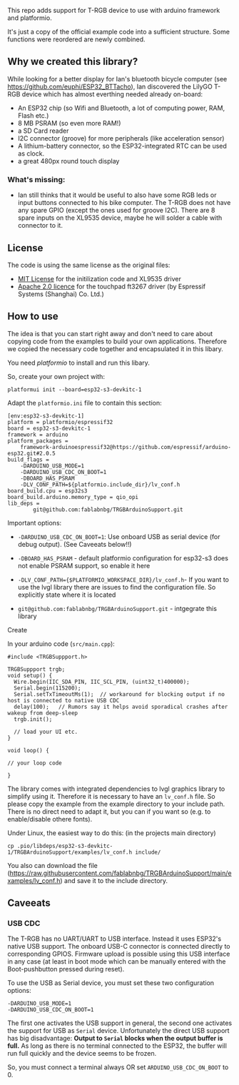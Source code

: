 This repo adds support for T-RGB device to use with arduino framework and platformio.

It's just a copy of the official example code into a sufficient structure. Some functions were reordered are newly combined. 

## Why we created this library?

While looking for a better display for Ian's bluetooth bicycle computer (see https://github.com/euphi/ESP32_BTTacho), Ian discovered the
LilyGO T-RGB device which has almost everthing needed already on-board:

* An ESP32 chip (so Wifi and Bluetooth, a lot of computing power, RAM, Flash etc.)
* 8 MB PSRAM (so even more RAM!)
* a SD Card reader
* I2C connector (groove) for more peripherals (like acceleration sensor)
* A lithium-battery connector, so the ESP32-integrated RTC can be used as clock.
* a great 480px round touch display

### What's missing:

* Ian still thinks that it would be useful to also have some RGB leds or input buttons connected to his bike computer.
The T-RGB does not have any spare GPIO (except the ones used for groove I2C).
There are 8 spare inputs on the XL9535 device, maybe he will solder a cable with connector to it.

## License

The code is using the same license as the original files:
* [MIT License](https://choosealicense.com/licenses/mit/) for the initilization code and XL9535 driver
* [Apache 2.0 licence](https://www.apache.org/licenses/LICENSE-2.0) for the touchpad ft3267 driver (by Espressif Systems (Shanghai) Co. Ltd.)

## How to use

The idea is that you can start right away and don't need to care about copying code from the examples
to build your own applications. Therefore we copied the necessary code together and encapsulated it in
this libary.

You need _platformio_ to install and run this libary.

So, create your own project with:

`platformui init --board=esp32-s3-devkitc-1`

Adapt the `platformio.ini` file to contain this section:

```
[env:esp32-s3-devkitc-1]
platform = platformio/espressif32
board = esp32-s3-devkitc-1
framework = arduino
platform_packages = 
	framework-arduinoespressif32@https://github.com/espressif/arduino-esp32.git#2.0.5
build_flags = 
	-DARDUINO_USB_MODE=1
	-DARDUINO_USB_CDC_ON_BOOT=1
	-DBOARD_HAS_PSRAM
	-DLV_CONF_PATH=${platformio.include_dir}/lv_conf.h
board_build.cpu = esp32s3
board_build.arduino.memory_type = qio_opi
lib_deps = 
        git@github.com:fablabnbg/TRGBArduinoSupport.git
``` 

Important options:

* `-DARDUINO_USB_CDC_ON_BOOT=1`: Use onboard USB as serial device (for debug output). (See Caveeats below!!)
* `-DBOARD_HAS_PSRAM` - default platformio configuration for esp32-s3 does not enable PSRAM support, so enable it here
* `-DLV_CONF_PATH={$PLATFORMIO_WORKSPACE_DIR}/lv_conf.h`- If you want to use the lvgl library there are issues to find the configuration file. So explicitly state where it is located

* `git@github.com:fablabnbg/TRGBArduinoSupport.git` - intgegrate this library

Create

In your arduino code (`src/main.cpp`):

```
#include <TRGBSuppport.h>

TRGBSuppport trgb;
void setup() {
  Wire.begin(IIC_SDA_PIN, IIC_SCL_PIN, (uint32_t)400000);
  Serial.begin(115200);
  Serial.setTxTimeoutMs(1);  // workaround for blocking output if no host is connected to native USB CDC
  delay(100);   // Rumors say it helps avoid sporadical crashes after wakeup from deep-sleep
  trgb.init();
  
  // load your UI etc.
}

void loop() {

// your loop code

}

```

The library comes with integrated dependencies to lvgl graphics library to simplify using it.
Therefore it is necessary to have an `lv_conf.h` file. So please copy the example from the example directory to your include path. There is no direct need to adapt it, but you can if you want so (e.g. to enable/disable othere fonts).

Under Linux, the easiest way to do this: (in the projects main directory)

```
cp .pio/libdeps/esp32-s3-devkitc-1/TRGBArduinoSupport/examples/lv_conf.h include/
```

You also can download the file (https://raw.githubusercontent.com/fablabnbg/TRGBArduinoSupport/main/examples/lv_conf.h) and save it to the include directory. 

## Caveeats

### USB CDC

The T-RGB has no UART/UART to USB interface. Instead it uses ESP32's native USB support. The onboard USB-C connector is connected directly to corresponding GPIOS. Firmware upload is possible using this USB interface in any case (at least in boot mode which can be manually entered with the Boot-pushbutton pressed during reset).

To use the USB as Serial device, you must set these two configuration options:

	-DARDUINO_USB_MODE=1
	-DARDUINO_USB_CDC_ON_BOOT=1

The first one activates the USB support in general, the second one activates the support for USB as `Serial` device.
Unfortunately the direct USB support has  big disadvantage: 
  **Output to `Serial` blocks when the output buffer is full.** As long as there is no terminal connected to the ESP32, the buffer will run full quickly and the device seems to be frozen.
  
  So, you must connect a terminal always OR set `ARDUINO_USB_CDC_ON_BOOT` to 0.


